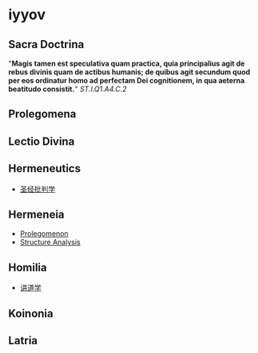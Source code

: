 # iyyov

## Sacra Doctrina

"**Magis tamen est speculativa quam practica, quia principalius agit de rebus divinis quam de actibus humanis; de quibus agit secundum quod per eos ordinatur homo ad perfectam Dei cognitionem, in qua aeterna beatitudo consistit.**" *ST.I.Q1.A4.C.2*

## Prolegomena

## Lectio Divina

## Hermeneutics

- [圣经批判学](./Hermeneutics/圣经批判学.md)

## Hermeneia

- [Prolegomenon](./Hermeneia/Prolegomenon.md)
- [Structure Analysis](./Hermeneia/StructureAnalysis.md)

## Homilia

- [讲道学](./Homilia/Homiletics.md)

## Koinonia

## Latria
